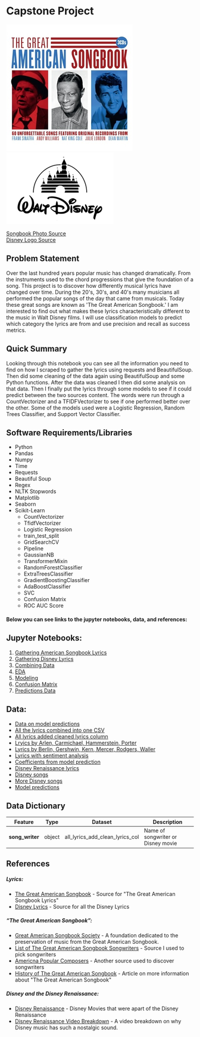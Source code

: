 # Capstone Project
![](images/TheGreatAmericanSongbook_Pack1.jpg) ![](images/Walt-Disney-logo.png)

[Songbook Photo Source](https://www.demonmusicgroup.co.uk/catalogue/releases/the-great-american-songbook/) 
<br>[Disney Logo Source](https://1000logos.net/walt-disney-logo/)
## Problem Statement

Over the last hundred years popular music has changed dramatically. From the instruments used to the chord progressions that give the foundation of a song. This project is to discover how differently musical lyrics have changed over time. During the 20's, 30's, and 40's many musicians all performed the popular songs of the day that came from musicals. Today these great songs are known as 'The Great American Songbook.' I am interested to find out what makes these lyrics characteristically different to the music in Walt Disney films. I will use classification models to predict which category the lyrics are from and use precision and recall as success metrics. 

## Quick Summary
Looking through this notebook you can see all the information you need to find on how I scraped to gather the lyrics using requests and BeautifulSoup. Then did some cleaning of the data again using BeautifulSoup and some Python functions. After the data was cleaned I then did some analysis on that data. Then I finally put the lyrics through some models to see if it could predict between the two sources content. The words were run through a CountVectorizer and a TFIDFVectorizer to see if one performed better over the other. Some of the models used were a Logistic Regression, Random Trees Classifier, and Support Vector Classifier.

## Software Requirements/Libraries
- Python
- Pandas
- Numpy
- Time
- Requests
- Beautiful Soup
- Regex
- NLTK Stopwords
- Matplotlib
- Seaborn
- Scikit-Learn 
  - CountVectorizer
  - TfidfVectorizer
  - Logistic Regression
  - train_test_split
  - GridSearchCV
  - Pipeline
  - GaussianNB
  - TransformerMixin
  - RandomForestClassifier
  - ExtraTreesClassifier
  - GradientBoostingClassifier
  - AdaBoostClassifier
  - SVC
  - Confusion Matrix
  - ROC AUC Score

#### Below you can see links to the jupyter notebooks, data, and references:

## Jupyter Notebooks:

1. [Gathering American Songbook Lyrics](00_Gathering_Lyrics.ipynb)
2. [Gathering Disney Lyrics](01_Gathering_Disney_Lyrics.ipynb)
3. [Combining Data](02_Combining_Songs.ipynb)
4. [EDA](03_EDA.ipynb)
5. [Modeling](04_Modeling.ipynb)
6. [Confusion Matrix](05_Confusion_Matrix.ipynb)
7. [Predictions Data](06_Predictions_Data.ipynb)

## Data:
- [Data on model predictions](datasets/X_test_predictions.csv)
- [All the lyrics combined into one CSV](datasets/all_lyrics.csv)
- [All lyrics added cleaned lyrics column](datasets/all_lyrics_add_clean_lyrics_col)
- [Lryics by Arlen, Carmichael, Hammerstein, Porter](datasets/arlen_carmichael_hammerstein_porter.csv)
- [Lyrics by Berlin, Gershwin, Kern, Mercer, Rodgers, Waller](datasets/berlin_gershwin_kern_mercer_rodgers_waller.csv)
- [Lyrics with sentiment analysis](datasets/cleaned_lyrics_with_sentiment_analysis)
- [Coefficients from model prediction](datasets/coefs_with_and_without_stopwords.csv)
- [Disney Renaissance lyrics](datasets/disney_renaissance.csv)
- [Disney songs](datasets/disney_songs.csv)
- [More Disney songs](datasets/more_disney_songs.csv)
- [Model predictions](datasets/predictions.csv)

## Data Dictionary
Feature|    Type|    Dataset|Description|
-------|--------|-----------|-----------|
**song_writer**|object|all_lyrics_add_clean_lyrics_col|Name of songwriter or Disney movie|


##  References

##### Lyrics:
- [The Great American Songbook](https://www.lyricsfreak.com/) - Source for "The Great American Songbook Lyrics"
- [Disney Lyrics](http://www.disneyclips.com/lyrics/) - Source for all the Disney Lyrics

##### “The Great American Songbook”:

- [Great American Songbook Society](https://thesongbook.org/) - A foundation dedicated to the preservation of music from the Great American Songbook.
- [List of The Great American Songbook Songwriters](https://en.wikipedia.org/wiki/Great_American_Songbook#Songwriters_and_songs) - Source I used to pick songwriters 
- [Americna Popular Composers](https://archive.org/details/americanpopulars00alec/page/23) - Another source used to discover songwriters
- [History of The Great American Songbook](https://www.udiscovermusic.com/in-depth-features/cover-to-cover-the-story-of-the-great-american-songbook/) - Article on more information about "The Great American Songbook"

##### Disney and the Disney Renaissance:
- [Disney Renaissance](https://en.wikipedia.org/wiki/Disney_Renaissance) - Disney Movies that were apart of the Disney Renaissance
- [Disney Renaissance Video Breakdown](https://www.youtube.com/watch?v=JX0gZY9VKlM) - A video breakdown on why Disney music has such a nostalgic sound.

